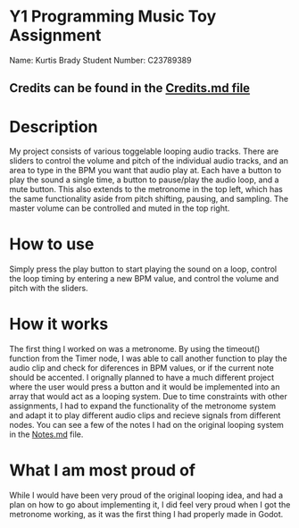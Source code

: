 # Y1 Programming Music Toy Assignment
Name: Kurtis Brady Student Number: C23789389

## Credits can be found in the [Credits.md file](https://github.com/kbrady478/Music_Toy/blob/main/Other/Credits.md)

# Description
My project consists of various toggelable looping audio tracks. There are sliders to control the volume and pitch of the individual audio tracks, and an area to type 
in the BPM you want that audio play at. Each have a button to play the sound a single time, a button to pause/play the audio loop, and a mute button. This also extends 
to the metronome in the top left, which has the same functionality aside from pitch shifting, pausing, and sampling. The master volume can be controlled and muted in 
the top right.

# How to use
Simply press the play button to start playing the sound on a loop, control the loop timing by entering a new BPM value, and control the volume and pitch with the 
sliders.

# How it works
The first thing I worked on was a metronome. By using the timeout() function from the Timer node, I was able to call another function to play the audio clip and check 
for diferences in BPM values, or if the current note should be accented. I orignally planned to have a much different project where the user would press a button and it 
would be implemented into an array that would act as a looping system. Due to time constraints with other assignments, I had to expand the functionality of the 
metronome system and adapt it to play different audio clips and recieve signals from different nodes. You can see a few of the notes I had on the original looping 
system in the [Notes.md](https://github.com/kbrady478/Music_Toy/blob/main/Other/Notes.md) file.

# What I am most proud of
While I would have been very proud of the original looping idea, and had a plan on how to go about implementing it, I did feel very proud when I got the metronome 
working, as it was the first thing I had properly made in Godot.
